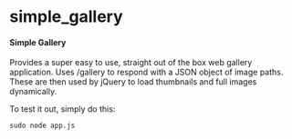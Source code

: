 simple_gallery
==============

#### Simple Gallery ####

Provides a super easy to use, straight out of the box web gallery application. Uses /gallery to respond with a JSON object of image paths. These are then used by jQuery to load thumbnails and full images dynamically.

To test it out, simply do this:

```html
sudo node app.js
```
